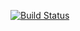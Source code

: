 [![Build Status](https://travis-ci.org/ncsa/security-lib.svg?branch=master)](https://travis-ci.org/ncsa/security-lib)
